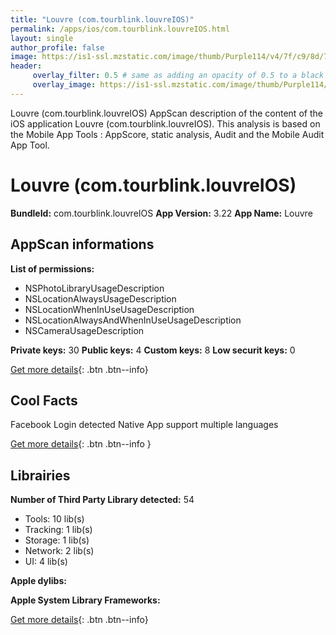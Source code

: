 ```yaml
---
title: "Louvre (com.tourblink.louvreIOS)"
permalink: /apps/ios/com.tourblink.louvreIOS.html
layout: single
author_profile: false
image: https://is1-ssl.mzstatic.com/image/thumb/Purple114/v4/7f/c9/8d/7fc98d1b-2ecf-ee84-42e9-e339a337e27e/AppIcon-0-0-1x_U007emarketing-0-0-0-7-0-0-sRGB-0-0-0-GLES2_U002c0-512MB-85-220-0-0.png/512x512bb.jpg
header: 
     overlay_filter: 0.5 # same as adding an opacity of 0.5 to a black background
     overlay_image: https://is1-ssl.mzstatic.com/image/thumb/Purple114/v4/7f/c9/8d/7fc98d1b-2ecf-ee84-42e9-e339a337e27e/AppIcon-0-0-1x_U007emarketing-0-0-0-7-0-0-sRGB-0-0-0-GLES2_U002c0-512MB-85-220-0-0.png/512x512bb.jpg
---
```

Louvre (com.tourblink.louvreIOS) AppScan description of the content of the iOS application Louvre (com.tourblink.louvreIOS). This analysis is based on the Mobile App Tools : AppScore, static analysis, Audit and the Mobile Audit App Tool.

# Louvre (com.tourblink.louvreIOS)

**BundleId:** com.tourblink.louvreIOS
**App Version:** 3.22
**App Name:** Louvre


## AppScan informations 

**List of permissions:** 
- NSPhotoLibraryUsageDescription
- NSLocationAlwaysUsageDescription
- NSLocationWhenInUseUsageDescription
- NSLocationAlwaysAndWhenInUseUsageDescription
- NSCameraUsageDescription
  
  
**Private keys:** 30
**Public keys:** 4
**Custom keys:** 8
**Low securit keys:** 0
  
[Get more details](/pricing.html){: .btn .btn--info}

## Cool Facts

Facebook Login detected
Native App
support multiple languages
  
[Get more details](/pricing.html){: .btn .btn--info }

## Librairies 
**Number of Third Party Library detected:** 54
- Tools: 10 lib(s)
- Tracking: 1 lib(s)
- Storage: 1 lib(s)
- Network: 2 lib(s)
- UI: 4 lib(s)


**Apple dylibs:**


**Apple System Library Frameworks:**


  
[Get more details](/pricing.html){: .btn .btn--info}

